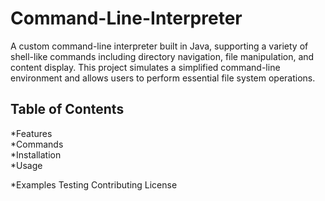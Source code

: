 # Command-Line-Interpreter
A custom command-line interpreter built in Java, supporting a variety of shell-like commands including directory navigation, file manipulation, and content display. This project simulates a simplified command-line environment and allows users to perform essential file system operations.
## Table of Contents
*Features  
*Commands  
*Installation  
*Usage  

*Examples
Testing
Contributing
License

